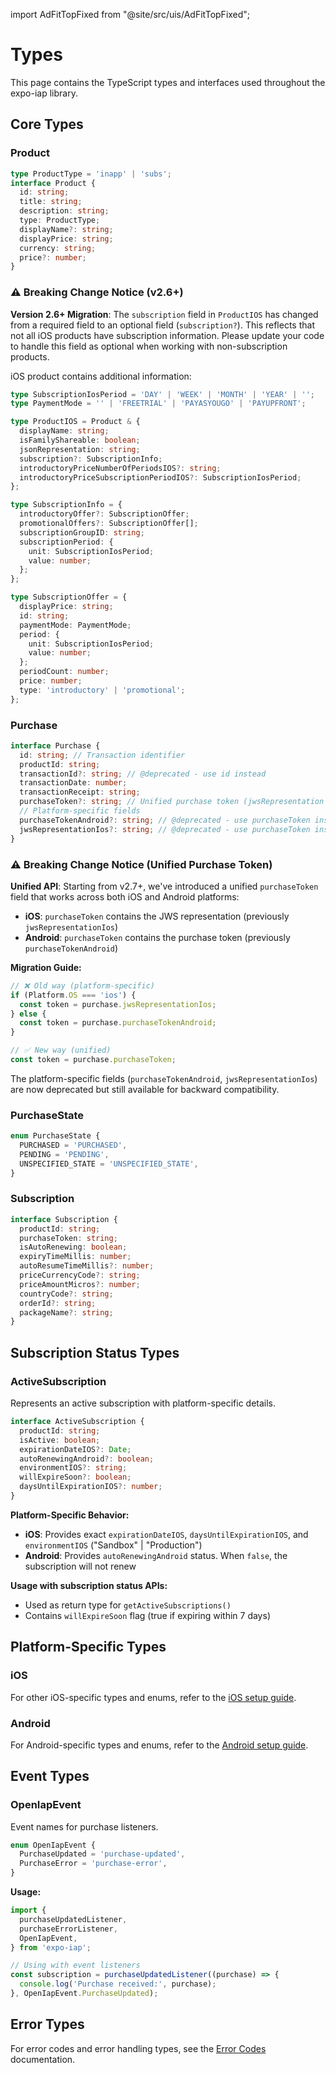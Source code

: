 import AdFitTopFixed from "@site/src/uis/AdFitTopFixed";

# Types

<AdFitTopFixed />

This page contains the TypeScript types and interfaces used throughout the expo-iap library.

## Core Types

### Product

```typescript
type ProductType = 'inapp' | 'subs';
interface Product {
  id: string;
  title: string;
  description: string;
  type: ProductType;
  displayName?: string;
  displayPrice: string;
  currency: string;
  price?: number;
}
```

### ⚠️ Breaking Change Notice (v2.6+)

**Version 2.6+ Migration**: The `subscription` field in `ProductIOS` has changed from a required field to an optional field (`subscription?`). This reflects that not all iOS products have subscription information. Please update your code to handle this field as optional when working with non-subscription products.

iOS product contains additional information:

```typescript
type SubscriptionIosPeriod = 'DAY' | 'WEEK' | 'MONTH' | 'YEAR' | '';
type PaymentMode = '' | 'FREETRIAL' | 'PAYASYOUGO' | 'PAYUPFRONT';

type ProductIOS = Product & {
  displayName: string;
  isFamilyShareable: boolean;
  jsonRepresentation: string;
  subscription?: SubscriptionInfo;
  introductoryPriceNumberOfPeriodsIOS?: string;
  introductoryPriceSubscriptionPeriodIOS?: SubscriptionIosPeriod;
};

type SubscriptionInfo = {
  introductoryOffer?: SubscriptionOffer;
  promotionalOffers?: SubscriptionOffer[];
  subscriptionGroupID: string;
  subscriptionPeriod: {
    unit: SubscriptionIosPeriod;
    value: number;
  };
};

type SubscriptionOffer = {
  displayPrice: string;
  id: string;
  paymentMode: PaymentMode;
  period: {
    unit: SubscriptionIosPeriod;
    value: number;
  };
  periodCount: number;
  price: number;
  type: 'introductory' | 'promotional';
};
```

### Purchase

```typescript
interface Purchase {
  id: string; // Transaction identifier
  productId: string;
  transactionId?: string; // @deprecated - use id instead
  transactionDate: number;
  transactionReceipt: string;
  purchaseToken?: string; // Unified purchase token (jwsRepresentation for iOS, purchaseToken for Android)
  // Platform-specific fields
  purchaseTokenAndroid?: string; // @deprecated - use purchaseToken instead
  jwsRepresentationIos?: string; // @deprecated - use purchaseToken instead
}
```

### ⚠️ Breaking Change Notice (Unified Purchase Token)

**Unified API**: Starting from v2.7+, we've introduced a unified `purchaseToken` field that works across both iOS and Android platforms:

- **iOS**: `purchaseToken` contains the JWS representation (previously `jwsRepresentationIos`)
- **Android**: `purchaseToken` contains the purchase token (previously `purchaseTokenAndroid`)

**Migration Guide:**

```typescript
// ❌ Old way (platform-specific)
if (Platform.OS === 'ios') {
  const token = purchase.jwsRepresentationIos;
} else {
  const token = purchase.purchaseTokenAndroid;
}

// ✅ New way (unified)
const token = purchase.purchaseToken;
```

The platform-specific fields (`purchaseTokenAndroid`, `jwsRepresentationIos`) are now deprecated but still available for backward compatibility.

### PurchaseState

```typescript
enum PurchaseState {
  PURCHASED = 'PURCHASED',
  PENDING = 'PENDING',
  UNSPECIFIED_STATE = 'UNSPECIFIED_STATE',
}
```

### Subscription

```typescript
interface Subscription {
  productId: string;
  purchaseToken: string;
  isAutoRenewing: boolean;
  expiryTimeMillis: number;
  autoResumeTimeMillis?: number;
  priceCurrencyCode?: string;
  priceAmountMicros?: number;
  countryCode?: string;
  orderId?: string;
  packageName?: string;
}
```

## Subscription Status Types

### ActiveSubscription

Represents an active subscription with platform-specific details.

```typescript
interface ActiveSubscription {
  productId: string;
  isActive: boolean;
  expirationDateIOS?: Date;
  autoRenewingAndroid?: boolean;
  environmentIOS?: string;
  willExpireSoon?: boolean;
  daysUntilExpirationIOS?: number;
}
```

**Platform-Specific Behavior:**

- **iOS**: Provides exact `expirationDateIOS`, `daysUntilExpirationIOS`, and `environmentIOS` ("Sandbox" | "Production")
- **Android**: Provides `autoRenewingAndroid` status. When `false`, the subscription will not renew

**Usage with subscription status APIs:**

- Used as return type for `getActiveSubscriptions()`
- Contains `willExpireSoon` flag (true if expiring within 7 days)

## Platform-Specific Types

### iOS

For other iOS-specific types and enums, refer to the [iOS setup guide](../getting-started/setup-ios.md).

### Android

For Android-specific types and enums, refer to the [Android setup guide](../getting-started/setup-android.md).

## Event Types

### OpenIapEvent

Event names for purchase listeners.

```typescript
enum OpenIapEvent {
  PurchaseUpdated = 'purchase-updated',
  PurchaseError = 'purchase-error',
}
```

**Usage:**

```typescript
import {
  purchaseUpdatedListener,
  purchaseErrorListener,
  OpenIapEvent,
} from 'expo-iap';

// Using with event listeners
const subscription = purchaseUpdatedListener((purchase) => {
  console.log('Purchase received:', purchase);
}, OpenIapEvent.PurchaseUpdated);
```

## Error Types

For error codes and error handling types, see the [Error Codes](./error-codes.md) documentation.
